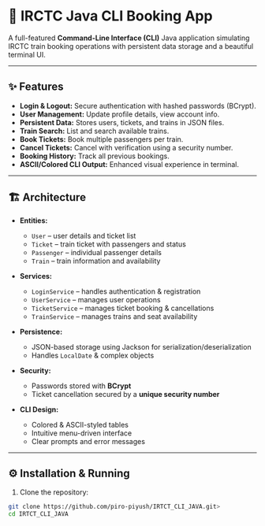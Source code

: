 # 🚆 IRCTC Java CLI Booking App

A full-featured **Command-Line Interface (CLI)** Java application simulating IRCTC train booking operations with persistent data storage and a beautiful terminal UI.

---

## ✨ Features

- **Login & Logout:** Secure authentication with hashed passwords (BCrypt).  
- **User Management:** Update profile details, view account info.  
- **Persistent Data:** Stores users, tickets, and trains in JSON files.  
- **Train Search:** List and search available trains.  
- **Book Tickets:** Book multiple passengers per train.  
- **Cancel Tickets:** Cancel with verification using a security number.  
- **Booking History:** Track all previous bookings.  
- **ASCII/Colored CLI Output:** Enhanced visual experience in terminal.  

---

## 🏗 Architecture

- **Entities:**  
  - `User` – user details and ticket list  
  - `Ticket` – train ticket with passengers and status  
  - `Passenger` – individual passenger details  
  - `Train` – train information and availability  

- **Services:**  
  - `LoginService` – handles authentication & registration  
  - `UserService` – manages user operations  
  - `TicketService` – manages ticket booking & cancellations  
  - `TrainService` – manages trains and seat availability  

- **Persistence:**  
  - JSON-based storage using Jackson for serialization/deserialization  
  - Handles `LocalDate` & complex objects  

- **Security:**  
  - Passwords stored with **BCrypt**  
  - Ticket cancellation secured by a **unique security number**  

- **CLI Design:**  
  - Colored & ASCII-styled tables  
  - Intuitive menu-driven interface  
  - Clear prompts and error messages  

---

## ⚙️ Installation & Running

1. Clone the repository:

```bash
git clone https://github.com/piro-piyush/IRTCT_CLI_JAVA.git>
cd IRTCT_CLI_JAVA
```